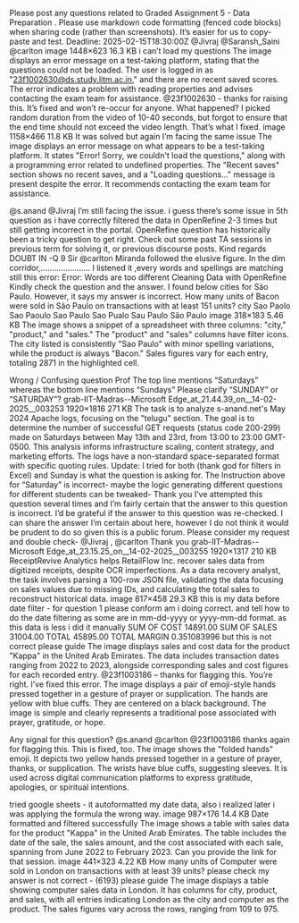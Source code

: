 Please post any questions related to Graded Assignment 5 - Data Preparation . Please use markdown code formatting (fenced code blocks) when sharing code (rather than screenshots). It’s easier for us to copy-paste and test. Deadline: 2025-02-15T18:30:00Z @Jivraj @Saransh_Saini @carlton
image 1448×623 16.3 KB i can’t load my questions
The image displays an error message on a test-taking platform, stating that the questions could not be loaded. The user is logged in as "23f1002630@ds.study.litm.ac.in," and there are no recent saved scores.  The error indicates a problem with reading properties and advises contacting the exam team for assistance.
@23f1002630 - thanks for raising this. It’s fixed and won’t re-occur for anyone. What happened? I picked random duration from the video of 10-40 seconds, but forgot to ensure that the end time should not exceed the video length. That’s what I fixed.
image 1158×466 11.8 KB It was solved but again I’m facing the same issue
The image displays an error message on what appears to be a test-taking platform.  It states "Error! Sorry, we couldn't load the questions," along with a programming error related to undefined properties.  The "Recent saves" section shows no recent saves, and a "Loading questions..." message is present despite the error. It recommends contacting the exam team for assistance.

@s.anand @Jivraj I’m still facing the issue.
i guess there’s some issue in 5th question as i have correctly filtered the data in OpenRefine 2-3 times but still getting incorrect in the portal.
OpenRefine question has historically been a tricky question to get right. Check out some past TA sessions in previous term for solving it, or previous discourse posts. Kind regards
DOUBT IN -Q 9 Sir @carlton Miranda followed the elusive figure.  In the dim corridor,...................... I listened it ,every words and spellings are matching still this error: Error: Words are too different
Cleaning Data with OpenRefine Kindly check the question and the answer. I found below cities for São Paulo. However, it says my answer is incorrect. How many units of Bacon were sold in São Paulo on transactions with at least 151 units? city
Sao Paolo
Sao Paoulo
Sao Paulo
Sao Pualo
Sau Paulo
São Paulo image 318×183 5.46 KB
The image shows a snippet of a spreadsheet with three columns: "city," "product," and "sales." The "product" and "sales" columns have filter icons.  The city listed is consistently "Sao Paulo" with minor spelling variations, while the product is always "Bacon." Sales figures vary for each entry, totaling 2871 in the highlighted cell.

Wrong / Confusing question Prof The top line mentions “Saturdays” whereas the bottom line mentions “Sundays” Please clarify “SUNDAY” or “SATURDAY”? grab-IIT-Madras--Microsoft Edge_at_21.44.39_on__14-02-2025__003253 1920×1816 271 KB
The task is to analyze s-anand.net's May 2024 Apache logs, focusing on the "telugu" section. The goal is to determine the number of successful GET requests (status code 200-299) made on Saturdays between May 13th and 23rd, from 13:00 to 23:00 GMT-0500. This analysis informs infrastructure scaling, content strategy, and marketing efforts. The logs have a non-standard space-separated format with specific quoting rules.
Update: I tried for both (thank god for filters in Excel) and Sunday is what the question is asking for. The Instruction above for “Saturday” is incorrect- maybe the logic generating different questions for different students can be tweaked- Thank you
I’ve attempted this question several times and I’m fairly certain that the answer to this question is incorrect. I’d be grateful if the answer to this question was re-checked. I can share the answer I’m certain about here, however I do not think it would be prudent to do so given this is a public forum. Please consider my request and double check- @Jivraj , @carlton Thank you grab-IIT-Madras--Microsoft Edge_at_23.15.25_on__14-02-2025__003255 1920×1317 210 KB
ReceiptRevive Analytics helps RetailFlow Inc. recover sales data from digitized receipts, despite OCR imperfections. As a data recovery analyst, the task involves parsing a 100-row JSON file, validating the data focusing on sales values due to missing IDs, and calculating the total sales to reconstruct historical data.
image 817×458 29.3 KB this is my data before date filter - for question 1 please conform am i doing correct. and tell how to do the date filtering as some are in mm-dd-yyyy or yyyy-mm-dd format. as this data is less i did it manually SUM OF COST 14891.00 SUM OF SALES 31004.00 TOTAL 45895.00 TOTAL MARGIN 0.351083996 but this is not correct please guide
The image displays sales and cost data for the product "Kappa" in the United Arab Emirates.  The data includes transaction dates ranging from 2022 to 2023, alongside corresponding sales and cost figures for each recorded entry.
@23f1003186 – thanks for flagging this. You’re right. I’ve fixed this error.
The image displays a pair of emoji-style hands pressed together in a gesture of prayer or supplication. The hands are yellow with blue cuffs. They are centered on a black background. The image is simple and clearly represents a traditional pose associated with prayer, gratitude, or hope.

Any signal for this question? @s.anand @carlton
@23f1003186 thanks again for flagging this. This is fixed, too.
The image shows the "folded hands" emoji. It depicts two yellow hands pressed together in a gesture of prayer, thanks, or supplication. The wrists have blue cuffs, suggesting sleeves. It is used across digital communication platforms to express gratitude, apologies, or spiritual intentions.

tried google sheets - it autoformatted my date data, also i realized later i was applying the formula the wrong way. image 987×176 14.4 KB Date formatted and filtered successfully
The image shows a table with sales data for the product "Kappa" in the United Arab Emirates. The table includes the date of the sale, the sales amount, and the cost associated with each sale, spanning from June 2022 to February 2023.
Can you provide the link for that session.
image 441×323 4.22 KB How many units of Computer were sold in London on transactions with at least 39 units? please check my answer is not correct - (6193) please guide
The image displays a table showing computer sales data in London. It has columns for city, product, and sales, with all entries indicating London as the city and computer as the product. The sales figures vary across the rows, ranging from 109 to 975.
